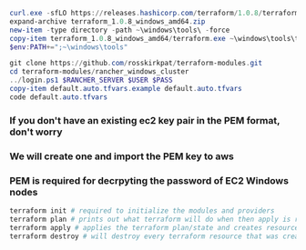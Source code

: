 ```powershell
curl.exe -sfLO https://releases.hashicorp.com/terraform/1.0.8/terraform_1.0.8_windows_amd64.zip
expand-archive terraform_1.0.8_windows_amd64.zip
new-item -type directory -path ~\windows\tools\ -force
copy-item terraform_1.0.8_windows_amd64/terraform.exe ~\windows\tools\terraform.exe
$env:PATH+=";~\windows\tools"
```

```powershell
git clone https://github.com/rosskirkpat/terraform-modules.git
cd terraform-modules/rancher_windows_cluster
../login.ps1 $RANCHER_SERVER $USER $PASS
copy-item default.auto.tfvars.example default.auto.tfvars
code default.auto.tfvars
```

### If you don't have an existing ec2 key pair in the PEM format, don't worry
### We will create one and import the PEM key to aws 
### PEM is required for decrpyting the password of EC2 Windows nodes 

```powershell
terraform init # required to initialize the modules and providers
terraform plan # prints out what terraform will do when then apply is run
terraform apply # applies the terraform plan/state and creates resources
terraform destroy # will destroy every terraform resource that was created
```